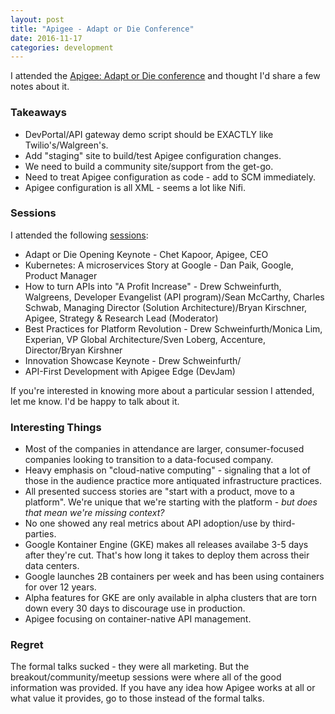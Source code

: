 ```yaml
---
layout: post
title: "Apigee - Adapt or Die Conference"
date: 2016-11-17
categories: development
---
```


I attended the [Apigee: Adapt or Die conference](https://apigee.com/api-management/#/eventdetail/51) and thought I'd share a few notes about it.

### Takeaways

* DevPortal/API gateway demo script should be EXACTLY like Twilio's/Walgreen's.
* Add "staging" site to build/test Apigee configuration changes.
* We need to build a community site/support from the get-go.
* Need to treat Apigee configuration as code - add to SCM immediately.
* Apigee configuration is all XML - seems a lot like Nifi.

### Sessions

I attended the following [sessions](https://apigee.com/api-management/#/eventdetail/51):

* Adapt or Die Opening Keynote - Chet Kapoor, Apigee, CEO
* Kubernetes: A microservices Story at Google - Dan Paik, Google, Product Manager
* How to turn APIs into "A Profit Increase" - Drew Schweinfurth, Walgreens, Developer Evangelist (API program)/Sean McCarthy, Charles Schwab, Managing Director (Solution Architecture)/Bryan Kirschner, Apigee, Strategy & Research Lead (Moderator)
* Best Practices for Platform Revolution - Drew Schweinfurth/Monica Lim, Experian, VP Global Architecture/Sven Loberg, Accenture, Director/Bryan Kirshner
* Innovation Showcase Keynote - Drew Schweinfurth/
* API-First Development with Apigee Edge (DevJam)

If you're interested in knowing more about a particular session I attended, let me know. I'd be happy to talk about it.

### Interesting Things

* Most of the companies in attendance are larger, consumer-focused companies looking to transition to a data-focused company.
* Heavy emphasis on "cloud-native computing" - signaling that a lot of those in the audience practice more antiquated infrastructure practices.
* All presented success stories are "start with a product, move to a platform".
We're unique that we're starting with the platform - _but does that mean we're missing context?_
* No one showed any real metrics about API adoption/use by third-parties.
* Google Kontainer Engine (GKE) makes all releases availabe 3-5 days after they're cut.
That's how long it takes to deploy them across their data centers.
* Google launches 2B containers per week and has been using containers for over 12 years.
* Alpha features for GKE are only available in alpha clusters that are torn down every 30 days to discourage use in production.
* Apigee focusing on container-native API management.

### Regret

The formal talks sucked - they were all marketing.
But the breakout/community/meetup sessions were where all of the good information was provided.
If you have any idea how Apigee works at all or what value it provides, go to those instead of the formal talks.